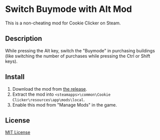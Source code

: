 # Switch Buymode with Alt Mod

This is a non-cheating mod for Cookie Clicker on Steam.

## Description

While pressing the Alt key, switch the "Buymode" in purchasing buildings (like switching the number of purchases while pressing the Ctrl or Shift keys).

## Install

1. Download the mod from [the release](https://github.com/Kantouzin/switch-buymode-with-alt-mod/releases).
2. Extract the mod into `<steamapps>\common\Cookie Clicker\resources\app\mods\local`.
3. Enable this mod from "Manage Mods" in the game.

## License

[MIT License](LICENSE)
